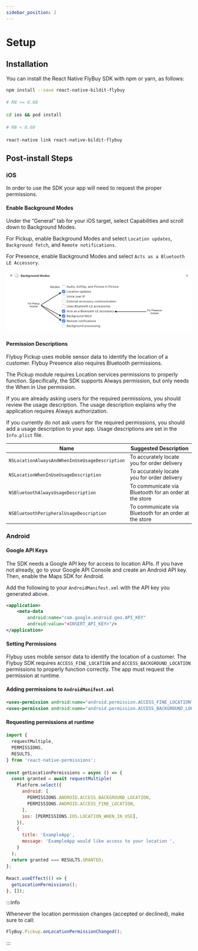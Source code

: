 ```yaml
---
sidebar_position: 2
---
```


# Setup

## Installation

You can install the React Native FlyBuy SDK with npm or yarn, as follows:

```bash npm2yarn
npm install --save react-native-bildit-flybuy

# RN >= 0.60

cd ios && pod install

# RN < 0.60

react-native link react-native-bildit-flybuy
```

## Post-install Steps

### iOS

In order to use the SDK your app will need to request the proper permissions.

#### Enable Background Modes

Under the “General” tab for your iOS target, select Capabilities and scroll down to Background Modes.

For Pickup, enable Background Modes and select `Location updates`, `Background fetch`, and `Remote notifications`.

For Presence, enable Background Modes and select `Acts as a Bluetooth LE Accessory`.

<img src='/img/quickstart_background_modes.png' />

#### Permission Descriptions

Flybuy Pickup uses mobile sensor data to identify the location of a customer. Flybuy Presence also requires Bluetooth permissions.

The Pickup module requires Location services permissions to properly function. Specifically, the SDK supports Always permission, but only needs the When in Use permission.

If you are already asking users for the required permissions, you should review the usage description. The usage description explains why the application requires Always authorization.

If you currently do not ask users for the required permissions, you should add a usage description to your app. Usage descriptions are set in the `Info.plist` file.

| Name                                           | Suggested Description                                  |
| ---------------------------------------------- | ------------------------------------------------------ |
| `NSLocationAlwaysAndWhenInUseUsageDescription` | To accurately locate you for order delivery            |
| `NSLocationWhenInUseUsageDescription`          | To accurately locate you for order delivery            |
| `NSBluetoothAlwaysUsageDescription`            | To communicate via Bluetooth for an order at the store |
| `NSBluetoothPeripheralUsageDescription`        | To communicate via Bluetooth for an order at the store |

### Android

#### Google API Keys

The SDK needs a Google API key for access to location APIs. If you have not already, go to your Google API Console and create an Android API key. Then, enable the Maps SDK for Android.

Add the following to your `AndroidManifest.xml` with the API key you generated above.

```xml
<application>
    <meta-data
        android:name="com.google.android.geo.API_KEY"
        android:value="<INSERT_API_KEY>"/>
</application>
```

#### Setting Permissions

Flybuy uses mobile sensor data to identify the location of a customer. The Flybuy SDK requires `ACCESS_FINE_LOCATION` and `ACCESS_BACKGROUND_LOCATION` permissions to properly function correctly. The app must request the permission at runtime.

#### Adding permissions to `AndroidManifest.xml`

```xml
<uses-permission android:name="android.permission.ACCESS_FINE_LOCATION" />
<uses-permission android:name="android.permission.ACCESS_BACKGROUND_LOCATION" />
```

#### Requesting permissions at runtime

```js
import {
  requestMultiple,
  PERMISSIONS,
  RESULTS,
} from 'react-native-permissions';

const getLocationPermissions = async () => {
  const granted = await requestMultiple(
    Platform.select({
      android: [
        PERMISSIONS.ANDROID.ACCESS_BACKGROUND_LOCATION,
        PERMISSIONS.ANDROID.ACCESS_FINE_LOCATION,
      ],
      ios: [PERMISSIONS.IOS.LOCATION_WHEN_IN_USE],
    }),
    {
      title: 'ExampleApp',
      message: 'ExampleApp would like access to your location ',
    }
  );
  return granted === RESULTS.GRANTED;
};

React.useEffect(() => {
  getLocationPermissions();
}, []);
```

:::info

Whenever the location permission changes (accepted or declined), make sure to call:

```js
FlyBuy.Pickup.onLocationPermissionChanged();
```

:::
